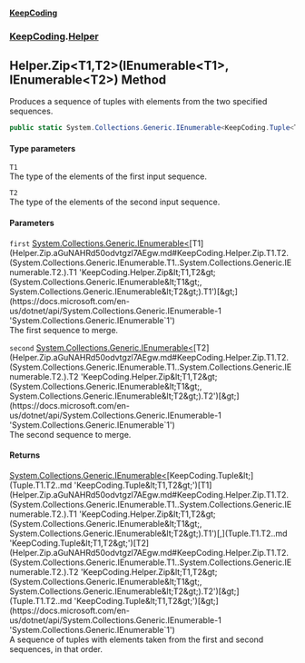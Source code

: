 #### [KeepCoding](index.md 'index')
### [KeepCoding](KeepCoding.md 'KeepCoding').[Helper](Helper.md 'KeepCoding.Helper')
## Helper.Zip&lt;T1,T2&gt;(IEnumerable&lt;T1&gt;, IEnumerable&lt;T2&gt;) Method
Produces a sequence of tuples with elements from the two specified sequences.  
```csharp
public static System.Collections.Generic.IEnumerable<KeepCoding.Tuple<T1,T2>> Zip<T1,T2>(this System.Collections.Generic.IEnumerable<T1> first, System.Collections.Generic.IEnumerable<T2> second);
```
#### Type parameters
<a name='KeepCoding.Helper.Zip.T1.T2.(System.Collections.Generic.IEnumerable.T1..System.Collections.Generic.IEnumerable.T2.).T1'></a>
`T1`  
The type of the elements of the first input sequence.
  
<a name='KeepCoding.Helper.Zip.T1.T2.(System.Collections.Generic.IEnumerable.T1..System.Collections.Generic.IEnumerable.T2.).T2'></a>
`T2`  
The type of the elements of the second input sequence.
  
#### Parameters
<a name='KeepCoding.Helper.Zip.T1.T2.(System.Collections.Generic.IEnumerable.T1..System.Collections.Generic.IEnumerable.T2.).first'></a>
`first` [System.Collections.Generic.IEnumerable&lt;](https://docs.microsoft.com/en-us/dotnet/api/System.Collections.Generic.IEnumerable-1 'System.Collections.Generic.IEnumerable`1')[T1](Helper.Zip.aGuNAHRd50odvtgzl7AEgw.md#KeepCoding.Helper.Zip.T1.T2.(System.Collections.Generic.IEnumerable.T1..System.Collections.Generic.IEnumerable.T2.).T1 'KeepCoding.Helper.Zip&lt;T1,T2&gt;(System.Collections.Generic.IEnumerable&lt;T1&gt;, System.Collections.Generic.IEnumerable&lt;T2&gt;).T1')[&gt;](https://docs.microsoft.com/en-us/dotnet/api/System.Collections.Generic.IEnumerable-1 'System.Collections.Generic.IEnumerable`1')  
The first sequence to merge.
  
<a name='KeepCoding.Helper.Zip.T1.T2.(System.Collections.Generic.IEnumerable.T1..System.Collections.Generic.IEnumerable.T2.).second'></a>
`second` [System.Collections.Generic.IEnumerable&lt;](https://docs.microsoft.com/en-us/dotnet/api/System.Collections.Generic.IEnumerable-1 'System.Collections.Generic.IEnumerable`1')[T2](Helper.Zip.aGuNAHRd50odvtgzl7AEgw.md#KeepCoding.Helper.Zip.T1.T2.(System.Collections.Generic.IEnumerable.T1..System.Collections.Generic.IEnumerable.T2.).T2 'KeepCoding.Helper.Zip&lt;T1,T2&gt;(System.Collections.Generic.IEnumerable&lt;T1&gt;, System.Collections.Generic.IEnumerable&lt;T2&gt;).T2')[&gt;](https://docs.microsoft.com/en-us/dotnet/api/System.Collections.Generic.IEnumerable-1 'System.Collections.Generic.IEnumerable`1')  
The second sequence to merge.
  
#### Returns
[System.Collections.Generic.IEnumerable&lt;](https://docs.microsoft.com/en-us/dotnet/api/System.Collections.Generic.IEnumerable-1 'System.Collections.Generic.IEnumerable`1')[KeepCoding.Tuple&lt;](Tuple.T1.T2..md 'KeepCoding.Tuple&lt;T1,T2&gt;')[T1](Helper.Zip.aGuNAHRd50odvtgzl7AEgw.md#KeepCoding.Helper.Zip.T1.T2.(System.Collections.Generic.IEnumerable.T1..System.Collections.Generic.IEnumerable.T2.).T1 'KeepCoding.Helper.Zip&lt;T1,T2&gt;(System.Collections.Generic.IEnumerable&lt;T1&gt;, System.Collections.Generic.IEnumerable&lt;T2&gt;).T1')[,](Tuple.T1.T2..md 'KeepCoding.Tuple&lt;T1,T2&gt;')[T2](Helper.Zip.aGuNAHRd50odvtgzl7AEgw.md#KeepCoding.Helper.Zip.T1.T2.(System.Collections.Generic.IEnumerable.T1..System.Collections.Generic.IEnumerable.T2.).T2 'KeepCoding.Helper.Zip&lt;T1,T2&gt;(System.Collections.Generic.IEnumerable&lt;T1&gt;, System.Collections.Generic.IEnumerable&lt;T2&gt;).T2')[&gt;](Tuple.T1.T2..md 'KeepCoding.Tuple&lt;T1,T2&gt;')[&gt;](https://docs.microsoft.com/en-us/dotnet/api/System.Collections.Generic.IEnumerable-1 'System.Collections.Generic.IEnumerable`1')  
A sequence of tuples with elements taken from the first and second sequences, in that order.

